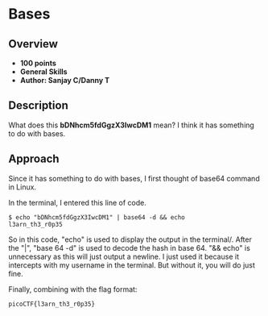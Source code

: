 # Bases

## Overview
- **100 points**
- **General Skills**
- **Author: Sanjay C/Danny T**

## Description
What does this **bDNhcm5fdGgzX3IwcDM1** mean? I think it has something to do with bases.

## Approach
Since it has something to do with bases, I first thought of base64 command in Linux.

In the terminal, I entered this line of code.
```
$ echo "bDNhcm5fdGgzX3IwcDM1" | base64 -d && echo
l3arn_th3_r0p35
```
So in this code, "echo" is used to display the output in the terminal/. After the "|", "base 64 -d" is used to decode the hash in base 64. "&& echo" is unnecessary as this will just output a newline. I just used it because it intercepts with my username in the terminal. But without it, you will do just fine.

Finally, combining with the flag format:
```
picoCTF{l3arn_th3_r0p35}
```


